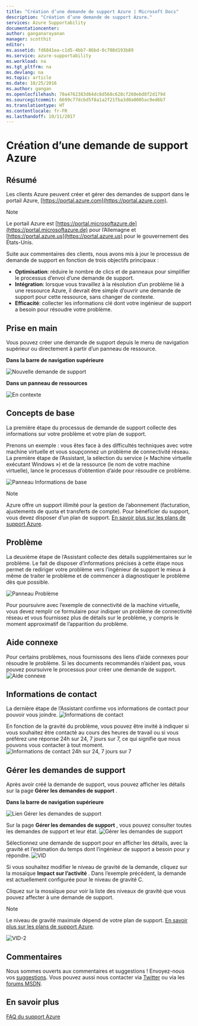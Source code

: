 ```yaml
---
title: "Création d’une demande de support Azure | Microsoft Docs"
description: "Création d’une demande de support Azure."
services: Azure Supportability
documentationcenter: 
author: ganganarayanan
manager: scotthit
editor: 
ms.assetid: fd6841ea-c1d5-4bb7-86bd-0c708d193b89
ms.service: azure-supportability
ms.workload: na
ms.tgt_pltfrm: na
ms.devlang: na
ms.topic: article
ms.date: 10/25/2016
ms.author: gangan
ms.openlocfilehash: 70a4762383d64dc8d568c628cf260ebd8f2d179d
ms.sourcegitcommit: 6699c77dcbd5f8a1a2f21fba3d0a0005ac9ed6b7
ms.translationtype: HT
ms.contentlocale: fr-FR
ms.lasthandoff: 10/11/2017
---
```

# <a name="how-to-create-an-azure-support-request"></a>Création d’une demande de support Azure
## <a name="summary"></a>Résumé
Les clients Azure peuvent créer et gérer des demandes de support dans le portail Azure, [https://portal.azure.com](https://portal.azure.com).

> [!NOTE]
> Le portail Azure est [https://portal.microsoftazure.de](https://portal.microsoftazure.de) pour l’Allemagne et [https://portal.azure.us](https://portal.azure.us) pour le gouvernement des États-Unis.
> 
> 

Suite aux commentaires des clients, nous avons mis à jour le processus de demande de support en fonction de trois objectifs principaux :

* **Optimisation**: réduire le nombre de clics et de panneaux pour simplifier le processus d’envoi d’une demande de support.
* **Intégration**: lorsque vous travaillez à la résolution d’un problème lié à une ressource Azure, il devrait être simple d’ouvrir une demande de support pour cette ressource, sans changer de contexte.
* **Efficacité**: collecter les informations clé dont votre ingénieur de support a besoin pour résoudre votre problème.

## <a name="getting-started"></a>Prise en main
Vous pouvez créer une demande de support depuis le menu de navigation supérieur ou directement à partir d’un panneau de ressource.

**Dans la barre de navigation supérieure**

![Nouvelle demande de support](./media/how-to-create-azure-support-request/NewSupportRequest.png)

**Dans un panneau de ressources**

![En contexte](./media/how-to-create-azure-support-request/Incontext.png)

## <a name="basics"></a>Concepts de base
La première étape du processus de demande de support collecte des informations sur votre problème et votre plan de support.

Prenons un exemple : vous êtes face à des difficultés techniques avec votre machine virtuelle et vous soupçonnez un problème de connectivité réseau.
La première étape de l’Assistant, la sélection du service (« Machine virtuelle exécutant Windows ») et de la ressource (le nom de votre machine virtuelle), lance le processus d’obtention d’aide pour résoudre ce problème.

![Panneau Informations de base](./media/how-to-create-azure-support-request/Basics.png)

> [!NOTE]
> Azure offre un support illimité pour la gestion de l’abonnement (facturation, ajustements de quota et transferts de compte). Pour bénéficier du support, vous devez disposer d’un plan de support. [En savoir plus sur les plans de support Azure](https://azure.microsoft.com/support/plans).
> 
> 

## <a name="problem"></a>Problème
La deuxième étape de l’Assistant collecte des détails supplémentaires sur le problème. Le fait de disposer d’informations précises à cette étape nous permet de rediriger votre problème vers l’ingénieur de support le mieux à même de traiter le problème et de commencer à diagnostiquer le problème dès que possible.

![Panneau Problème](./media/how-to-create-azure-support-request/Problem.png)

Pour poursuivre avec l’exemple de connectivité de la machine virtuelle, vous devez remplir ce formulaire pour indiquer un problème de connectivité réseau et vous fournissez plus de détails sur le problème, y compris le moment approximatif de l’apparition du problème.

## <a name="related-help"></a>Aide connexe
Pour certains problèmes, nous fournissons des liens d’aide connexes pour résoudre le problème. Si les documents recommandés n’aident pas, vous pouvez poursuivre le processus pour créer une demande de support.
![Aide connexe](./media/how-to-create-azure-support-request/RelatedHelp.png)

## <a name="contact-information"></a>Informations de contact
La dernière étape de l’Assistant confirme vos informations de contact pour pouvoir vous joindre.
![Informations de contact](./media/how-to-create-azure-support-request/ContactInformation.png)

En fonction de la gravité du problème, vous pouvez être invité à indiquer si vous souhaitez être contacté au cours des heures de travail ou si vous préférez une réponse 24h sur 24, 7 jours sur 7, ce qui signifie que nous pouvons vous contacter à tout moment.
![Informations de contact 24h sur 24, 7 jours sur 7](./media/how-to-create-azure-support-request/ContactInformation-2.png)

## <a name="manage-support-requests"></a>Gérer les demandes de support
Après avoir créé la demande de support, vous pouvez afficher les détails sur la page **Gérer les demandes de support** .

**Dans la barre de navigation supérieure**

![Lien Gérer les demandes de support](./media/how-to-create-azure-support-request/ManageSupportRequest-link.png)

Sur la page **Gérer les demandes de support** , vous pouvez consulter toutes les demandes de support et leur état.
![Gérer les demandes de support](./media/how-to-create-azure-support-request/ManageSupportRequest.png)

Sélectionnez une demande de support pour en afficher les détails, avec la gravité et l’estimation du temps dont l’ingénieur de support a besoin pour y répondre.
![VID](./media/how-to-create-azure-support-request/VID.png)

Si vous souhaitez modifier le niveau de gravité de la demande, cliquez sur la mosaïque **Impact sur l’activité** . Dans l’exemple précédent, la demande est actuellement configurée pour le niveau de gravité C.

Cliquez sur la mosaïque pour voir la liste des niveaux de gravité que vous pouvez affecter à une demande de support.

> [!NOTE]
> Le niveau de gravité maximale dépend de votre plan de support. [En savoir plus sur les plans de support Azure](https://azure.microsoft.com/support/plans).
> 
> 

![VID-2](./media/how-to-create-azure-support-request/VID-2.png)

## <a name="feedback"></a>Commentaires
Nous sommes ouverts aux commentaires et suggestions ! Envoyez-nous vos [suggestions](https://feedback.azure.com/forums/266794-support-feedback). Vous pouvez aussi nous contacter via [Twitter](https://twitter.com/azuresupport) ou via les [forums MSDN](https://social.msdn.microsoft.com/Forums/azure).

## <a name="learn-more"></a>En savoir plus
[FAQ du support Azure](https://azure.microsoft.com/support/faq)

